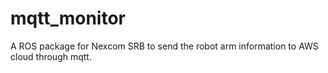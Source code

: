 # mqtt_monitor
A ROS package for Nexcom SRB to send the robot arm information to AWS cloud through mqtt.
